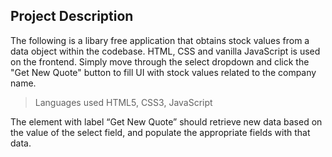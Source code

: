 ## Project Description
The following is a libary free application that obtains stock values from a data object within the codebase. HTML, CSS and vanilla JavaScript is used on the frontend. Simply move through the select dropdown and click the "Get New Quote" button to fill UI with stock values related to the company name.

> Languages used HTML5, CSS3, JavaScript

The element with label “Get New Quote” should retrieve new data based on the value of the select field, and populate the appropriate fields with that data.
